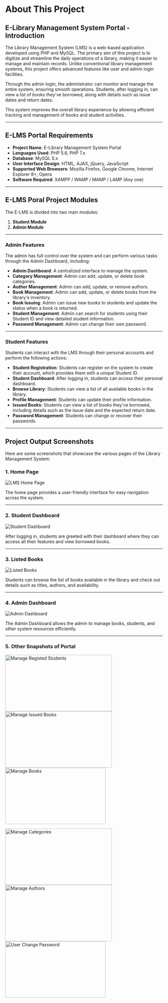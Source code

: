 # About This Project

## **E-Library Management System Portal - Introduction**

The Library Management System (LMS) is a web-based application developed using PHP and MySQL. The primary aim of this project is to digitize and streamline the daily operations of a library, making it easier to manage and maintain records. Unlike conventional library management systems, this project offers advanced features like user and admin login facilities.

Through the admin login, the administrator can monitor and manage the entire system, ensuring smooth operations. Students, after logging in, can view a list of books they've borrowed, along with details such as issue dates and return dates.

This system improves the overall library experience by allowing efficient tracking and management of books and student activities.

---

## **E-LMS Portal Requirements**

- **Project Name**: E-Library Management System Portal
- **Languages Used**: PHP 5.6, PHP 7.x
- **Database**: MySQL 5.x
- **User Interface Design**: HTML, AJAX, jQuery, JavaScript
- **Supported Web Browsers**: Mozilla Firefox, Google Chrome, Internet Explorer 8+, Opera
- **Software Required**: XAMPP / WAMP / MAMP / LAMP (Any one)

---

## **E-LMS Poral Project Modules**

The E-LMS is divided into two main modules:

1. **Student Module**
2. **Admin Module**

---

### **Admin Features**

The admin has full control over the system and can perform various tasks through the Admin Dashboard, including:

- **Admin Dashboard**: A centralized interface to manage the system.
- **Category Management**: Admin can add, update, or delete book categories.
- **Author Management**: Admin can add, update, or remove authors.
- **Book Management**: Admin can add, update, or delete books from the library's inventory.
- **Book Issuing**: Admin can issue new books to students and update the status when a book is returned.
- **Student Management**: Admin can search for students using their Student ID and view detailed student information.
- **Password Management**: Admin can change their own password.

---

### **Student Features**

Students can interact with the LMS through their personal accounts and perform the following actions:

- **Student Registration**: Students can register on the system to create their account, which provides them with a unique Student ID.
- **Student Dashboard**: After logging in, students can access their personal dashboard.
- **Browse Library**: Students can view a list of all available books in the library.
- **Profile Management**: Students can update their profile information.
- **Issued Books**: Students can view a list of books they've borrowed, including details such as the issue date and the expected return date.
- **Password Management**: Students can change or recover their passwords.

---

## **Project Output Screenshots**

Here are some screenshots that showcase the various pages of the Library Management System:

### **1. Home Page**

![LMS Home Page](LMS_BMS_Images/SS1.png)

The home page provides a user-friendly interface for easy navigation across the system.

---

### **2. Student Dashboard**

![Student Dashboard](LMS_BMS_Images/SS2.png)


After logging in, students are greeted with their dashboard where they can access all their features and view borrowed books.

---

### **3. Listed Books**

![Listed Books](LMS_BMS_Images/SS3.png)

Students can browse the list of books available in the library and check out details such as titles, authors, and availability.

---

### **4. Admin Dashboard**

![Admin Dashboard](LMS_BMS_Images/SS8.png)

The Admin Dashboard allows the admin to manage books, students, and other system resources efficiently.

---

### **5. Other Snapshots of Portal**

<img height="180" width="341" alt="Manage Registed Students" src="LMS_BMS_Images/SS9.png"> <img height="180" width="341" alt="Manage Issued Books" src="LMS_BMS_Images/SS10.png"> <img height="180" width="321" alt="Manage Books" src="LMS_BMS_Images/SS11.png">

<img height="180" width="341" alt="Manage Categories" src="LMS_BMS_Images/SS12.png"> <img height="180" width="341" alt="Manage Authors" src="LMS_BMS_Images/SS13.png"> <img height="180" width="321" alt="User Change Password" src="LMS_BMS_Images/SS14.png">
